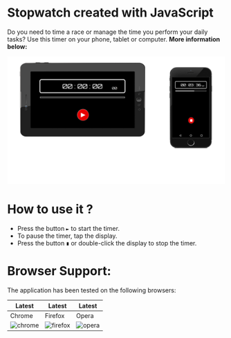 # Stopwatch created with JavaScript

Do you need to time a race or manage the time you perform your daily tasks? Use this timer on your phone, tablet or computer.
**More information below:**

![preview-image](pics/preview.png)

# How to use it ?

- Press the button ```►``` to start the timer.
- To pause the timer, tap the display.
- Press the button ```∎``` or double-click the display to stop the timer.


# Browser Support:

The application has been tested on the following browsers:

|  Latest  | Latest   | Latest   |
| -------- | -------- | -------- |
|  Chrome  | Firefox  | Opera    |
![chrome](http://icons.iconarchive.com/icons/google/chrome/48/Google-Chrome-icon.png) | ![firefox](http://icons.iconarchive.com/icons/carlosjj/mozilla/48/Firefox-icon.png) | ![opera](http://icons.iconarchive.com/icons/tatice/cristal-intense/48/Opera-icon.png) |
